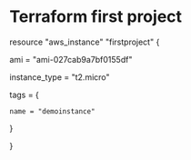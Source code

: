 # Terraform first project

resource "aws_instance" "firstproject" {

  ami           = "ami-027cab9a7bf0155df"

  instance_type = "t2.micro"



  tags = {

    name = "demoinstance"

  }

}



